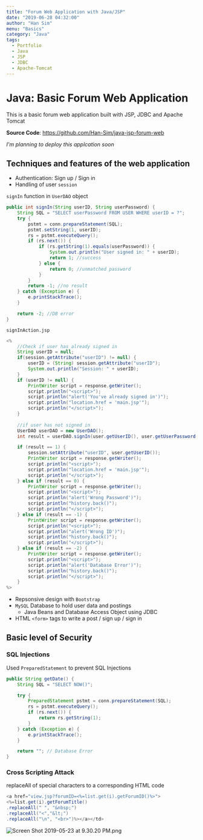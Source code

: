 ```yaml
---
title: "Forum Web Application with Java/JSP"
date: "2019-06-28 04:32:00"
author: "Han Sim"
menu: "Basics"
category: "Java"
tags:
  - Portfolio
  - Java
  - JSP
  - JDBC
  - Apache-Tomcat
---
```


# Java: Basic Forum Web Application 

This is a basic forum web application built with JSP, JDBC and Apache Tomcat

**Source Code**: https://github.com/Han-Sim/java-jsp-forum-web

*I'm planning to deploy this applcation soon*

## Techniques and features of the web application 

- Authentication: Sign up / Sign in
- Handling of user `session`

`signIn` function in `UserDAO` object

```Java
public int signIn(String userID, String userPassword) {
    String SQL = "SELECT userPassword FROM USER WHERE userID = ?";
    try {
        pstmt = conn.prepareStatement(SQL);
        pstmt.setString(1, userID);
        rs = pstmt.executeQuery();
        if (rs.next()) {
            if (rs.getString(1).equals(userPassword)) {
                System.out.println("User signed in: " + userID);
                return 1; //success
            } else {
                return 0; //unmatched password
            }
        }
        return -1; //no result
    } catch (Exception e) {
        e.printStackTrace();
    }

    return -2; //DB error
}
```

`signInAction.jsp`

```Java
<%	
    //Check if user has already signed in
    String userID = null;
    if(session.getAttribute("userID") != null) {
        userID = (String) session.getAttribute("userID");
        System.out.println("Session: " + userID);
    }
    if (userID != null) {
        PrintWriter script = response.getWriter();
        script.println("<script>");
        script.println("alert('You've already signed in')");
        script.println("location.href = 'main.jsp'");
        script.println("</script>");
    } 
    
    //if user has not signed in
    UserDAO userDAO = new UserDAO();
    int result = userDAO.signIn(user.getUserID(), user.getUserPassword());

    if (result == 1) {
        session.setAttribute("userID", user.getUserID());
        PrintWriter script = response.getWriter();
        script.println("<script>");
        script.println("location.href = 'main.jsp'");
        script.println("</script>");
    } else if (result == 0) {
        PrintWriter script = response.getWriter();
        script.println("<script>");
        script.println("alert('Wrong Password')");
        script.println("history.back()");
        script.println("</script>");
    } else if (result == -1) {
        PrintWriter script = response.getWriter();
        script.println("<script>");
        script.println("alert('Wrong ID')");
        script.println("history.back()");
        script.println("</script>"); 
    } else if (result == -2) {
        PrintWriter script = response.getWriter();
        script.println("<script>");
        script.println("alert('Database Error')");
        script.println("history.back()");
        script.println("</script>");
    }
%>
```

- Repsonsive design with `Bootstrap`
- `MySQL` Database to hold user data and postings
  - Java Beans and Database Access Object using JDBC
- HTML `<form>` tags to write a post / sign up / sign in

## Basic level of Security

### SQL Injections

Used `PreparedStatement` to prevent SQL Injections

```Java
public String getDate() {
    String SQL = "SELECT NOW()";

    try {
        PreparedStatement pstmt = conn.prepareStatement(SQL);
        rs = pstmt.executeQuery();
        if (rs.next()) {
            return rs.getString(1);
        }
    } catch (Exception e) {
        e.printStackTrace();
    }

    return ""; // Database Error
}
```

### Cross Scripting Attack

replaceAll of special characters to a corresponding HTML code

```Java
<a href="view.jsp?forumID=<%=list.get(i).getForumID()%>">
<%=list.get(i).getForumTitle()
.replaceAll(" ", "&nbsp;")
.replaceAll("<","&lt;")
.replaceAll("\n", "<br>")%></a></td>
```

![Screen Shot 2019-05-23 at 9.30.20 PM.png](https://i.loli.net/2019/05/24/5ce74989ef1ed67804.png)